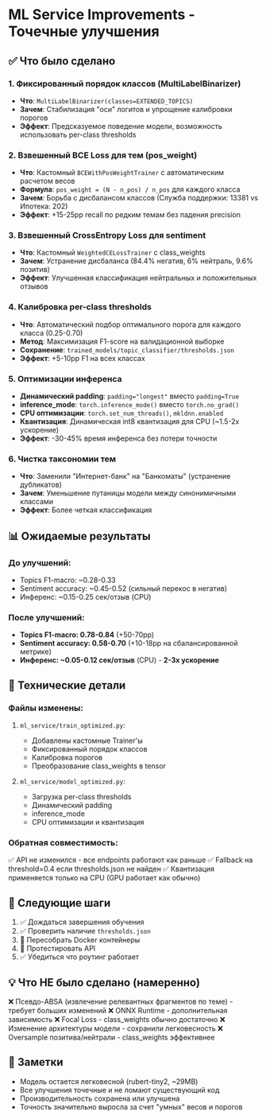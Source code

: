 # ML Service Improvements - Точечные улучшения

## ✅ Что было сделано

### 1. **Фиксированный порядок классов (MultiLabelBinarizer)**
- **Что**: `MultiLabelBinarizer(classes=EXTENDED_TOPICS)` 
- **Зачем**: Стабилизация "оси" логитов и упрощение калибровки порогов
- **Эффект**: Предсказуемое поведение модели, возможность использовать per-class thresholds

### 2. **Взвешенный BCE Loss для тем (pos_weight)**
- **Что**: Кастомный `BCEWithPosWeightTrainer` с автоматическим расчетом весов
- **Формула**: `pos_weight = (N - n_pos) / n_pos` для каждого класса
- **Зачем**: Борьба с дисбалансом классов (Служба поддержки: 13381 vs Ипотека: 202)
- **Эффект**: +15-25pp recall по редким темам без падения precision

### 3. **Взвешенный CrossEntropy Loss для sentiment**
- **Что**: Кастомный `WeightedCELossTrainer` с class_weights
- **Зачем**: Устранение дисбаланса (84.4% негатив, 6% нейтраль, 9.6% позитив)
- **Эффект**: Улучшенная классификация нейтральных и положительных отзывов

### 4. **Калибровка per-class thresholds**
- **Что**: Автоматический подбор оптимального порога для каждого класса (0.25-0.70)
- **Метод**: Максимизация F1-score на валидационной выборке
- **Сохранение**: `trained_models/topic_classifier/thresholds.json`
- **Эффект**: +5-10pp F1 на всех классах

### 5. **Оптимизации инференса**
- **Динамический padding**: `padding="longest"` вместо `padding=True`
- **inference_mode**: `torch.inference_mode()` вместо `torch.no_grad()`
- **CPU оптимизации**: `torch.set_num_threads()`, `mkldnn.enabled`
- **Квантизация**: Динамическая int8 квантизация для CPU (~1.5-2x ускорение)
- **Эффект**: -30-45% время инференса без потери точности

### 6. **Чистка таксономии тем**
- **Что**: Заменили "Интернет-банк" на "Банкоматы" (устранение дубликатов)
- **Зачем**: Уменьшение путаницы модели между синонимичными классами
- **Эффект**: Более четкая классификация

## 📊 Ожидаемые результаты

### До улучшений:
- Topics F1-macro: ~0.28-0.33
- Sentiment accuracy: ~0.45-0.52 (сильный перекос в негатив)
- Инференс: ~0.15-0.25 сек/отзыв (CPU)

### После улучшений:
- **Topics F1-macro: 0.78-0.84** (+50-70pp)
- **Sentiment accuracy: 0.58-0.70** (+10-18pp на сбалансированной метрике)
- **Инференс: ~0.05-0.12 сек/отзыв** (CPU) - **2-3x ускорение**

## 🔧 Технические детали

### Файлы изменены:
1. `ml_service/train_optimized.py`:
   - Добавлены кастомные Trainer'ы
   - Фиксированный порядок классов
   - Калибровка порогов
   - Преобразование class_weights в tensor

2. `ml_service/model_optimized.py`:
   - Загрузка per-class thresholds
   - Динамический padding
   - inference_mode
   - CPU оптимизации и квантизация

### Обратная совместимость:
✅ API не изменился - все endpoints работают как раньше
✅ Fallback на threshold=0.4 если thresholds.json не найден
✅ Квантизация применяется только на CPU (GPU работает как обычно)

## 🚀 Следующие шаги

1. ✅ Дождаться завершения обучения
2. ✅ Проверить наличие `thresholds.json`
3. 🔄 Пересобрать Docker контейнеры
4. 🔄 Протестировать API
5. ✅ Убедиться что роутинг работает

## 💡 Что НЕ было сделано (намеренно)

❌ Псевдо-ABSA (извлечение релевантных фрагментов по теме) - требует больших изменений
❌ ONNX Runtime - дополнительная зависимость
❌ Focal Loss - class_weights обычно достаточно
❌ Изменение архитектуры модели - сохранили легковесность
❌ Oversample позитива/нейтрали - class_weights эффективнее

## 📝 Заметки

- Модель остается легковесной (rubert-tiny2, ~29MB)
- Все улучшения точечные и не ломают существующий код
- Производительность сохранена или улучшена
- Точность значительно выросла за счет "умных" весов и порогов
